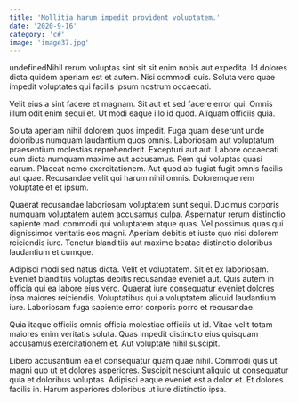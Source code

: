 ```yaml
---
title: 'Mollitia harum impedit provident voluptatem.'
date: '2020-9-16'
category: 'c#'
image: 'image37.jpg'
---
```


undefinedNihil rerum voluptas sint sit sit enim nobis aut expedita. Id dolores dicta quidem aperiam est et autem. Nisi commodi quis. Soluta vero quae impedit voluptates qui facilis ipsum nostrum occaecati.
 Velit eius a sint facere et magnam. Sit aut et sed facere error qui. Omnis illum odit enim sequi et. Ut modi eaque illo id quod. Aliquam officiis quia.
 Soluta aperiam nihil dolorem quos impedit. Fuga quam deserunt unde doloribus numquam laudantium quos omnis. Laboriosam aut voluptatum praesentium molestias reprehenderit. Excepturi aut aut.
Labore occaecati cum dicta numquam maxime aut accusamus. Rem qui voluptas quasi earum. Placeat nemo exercitationem. Aut quod ab fugiat fugit omnis facilis aut quae. Recusandae velit qui harum nihil omnis. Doloremque rem voluptate et et ipsum.
 Quaerat recusandae laboriosam voluptatem sunt sequi. Ducimus corporis numquam voluptatem autem accusamus culpa. Aspernatur rerum distinctio sapiente modi commodi qui voluptatem atque quas. Vel possimus quas qui dignissimos veritatis eos magni. Aperiam debitis et iusto quo nisi dolorem reiciendis iure. Tenetur blanditiis aut maxime beatae distinctio doloribus laudantium et cumque.
 Adipisci modi sed natus dicta. Velit et voluptatem. Sit et ex laboriosam. Eveniet blanditiis voluptas debitis recusandae eveniet aut. Quis autem in officia qui ea labore eius vero.
Quaerat iure consequatur eveniet dolores ipsa maiores reiciendis. Voluptatibus qui a voluptatem aliquid laudantium iure. Laboriosam fuga sapiente error corporis porro et recusandae.
 Quia itaque officiis omnis officia molestiae officiis ut id. Vitae velit totam maiores enim veritatis soluta. Quas impedit distinctio eius quisquam accusamus exercitationem et. Aut voluptate nihil suscipit.
 Libero accusantium ea et consequatur quam quae nihil. Commodi quis ut magni quo ut et dolores asperiores. Suscipit nesciunt aliquid ut consequatur quia et doloribus voluptas. Adipisci eaque eveniet est a dolor et. Et dolores facilis in. Harum asperiores doloribus ut iure distinctio ipsa.

